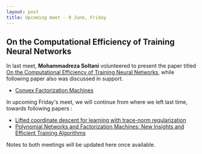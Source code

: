 ```yaml
---
layout: post
title: Upcoming meet - 9 June, Friday
---
```

## On the Computational Efficiency of Training Neural Networks
In last meet,  **Mohammadreza Soltani** volunteered to present the paper titled [On the Computational Efficiency of Training Neural Networks](https://arxiv.org/pdf/1410.1141.pdf), while following paper also was discussed in support.

* [Convex Factorization Machines](http://mblondel.org/publications/mblondel-ecmlpkdd2015.pdf)

In upcoming Friday's meet, we will continue from where we left last time, towards following papers : 

* [Lifted coordinate descent for learning with trace-norm regularization](https://hal.inria.fr/hal-00756802/document)
* [Polynomial Networks and Factorization Machines: New Insights and Efficient Training Algorithms](https://arxiv.org/pdf/1607.08810.pdf)

Notes to both meetings will be updated here once available. 
